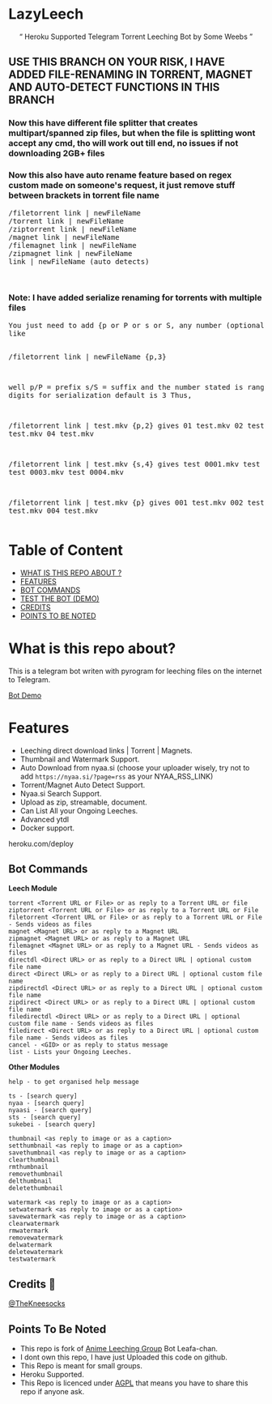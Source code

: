 # LazyLeech 

<p align="center">
“	Heroku Supported Telegram Torrent Leeching Bot by Some Weebs ” 
</p>


<h2>USE THIS BRANCH ON YOUR RISK, I HAVE ADDED FILE-RENAMING IN TORRENT, MAGNET AND AUTO-DETECT FUNCTIONS IN THIS BRANCH</h2>
<h3>Now this have different file splitter that creates multipart/spanned zip files, but when the file is splitting wont accept any cmd, tho will work out till end, no issues if not downloading 2GB+ files</h3>
<h3>Now this also have auto rename feature based on regex custom made on someone's request, it just remove stuff between brackets in torrent file name</h3>
<pre>
/filetorrent link | newFileName
/torrent link | newFileName
/ziptorrent link | newFileName
/magnet link | newFileName
/filemagnet link | newFileName
/zipmagnet link | newFileName
link | newFileName (auto detects)
</pre><br>
<h3>Note: I have added serialize renaming for torrents with multiple files</h3>
<pre>
You just need to add {p or P or s or S, any number (optional)} at the end of newFileName
like

/filetorrent link | newFileName {p,3}

well
p/P = prefix
s/S = suffix
and the number stated is range of digits for serialization
default is 3
Thus,

/filetorrent link | test.mkv {p,2} gives
01 test.mkv
02 test.mkv
03 test.mkv
04 test.mkv

/filetorrent link | test.mkv {s,4} gives
test 0001.mkv
test 0002.mkv
test 0003.mkv
test 0004.mkv

/filetorrent link | test.mkv {p} gives
001 test.mkv
002 test.mkv
003 test.mkv
004 test.mkv
</pre>

# Table of Content
- [WHAT IS THIS REPO ABOUT ?](#what-is-this-repo-about)
- [FEATURES](#features)
- [BOT COMMANDS](#bot-commands)
- [TEST THE BOT (DEMO)](https://t.me/joinchat/HC7YmklXMSRPH3N2)
- [CREDITS](#credits-)
- [POINTS TO BE NOTED](#points-to-be-noted)


# What is this repo about?
This is a telegram bot writen with pyrogram for leeching files on the internet to Telegram.

[Bot Demo](https://t.me/joinchat/HC7YmklXMSRPH3N2)

# Features
- Leeching direct download links | Torrent | Magnets.
- Thumbnail and Watermark Support.
- Auto Download from nyaa.si (choose your uploader wisely, try not to add `https://nyaa.si/?page=rss` as your NYAA_RSS_LINK)
- Torrent/Magnet Auto Detect Support.
- Nyaa.si Search Support.
- Upload as zip, streamable, document.
- Can List All your Ongoing Leeches.
- Advanced ytdl
- Docker support.


heroku.com/deploy

## Bot Commands

**Leech Module**
```
torrent <Torrent URL or File> or as reply to a Torrent URL or file
ziptorrent <Torrent URL or File> or as reply to a Torrent URL or File
filetorrent <Torrent URL or File> or as reply to a Torrent URL or File - Sends videos as files
magnet <Magnet URL> or as reply to a Magnet URL
zipmagnet <Magnet URL> or as reply to a Magnet URL
filemagnet <Magnet URL> or as reply to a Magnet URL - Sends videos as files
directdl <Direct URL> or as reply to a Direct URL | optional custom file name
direct <Direct URL> or as reply to a Direct URL | optional custom file name
zipdirectdl <Direct URL> or as reply to a Direct URL | optional custom file name
zipdirect <Direct URL> or as reply to a Direct URL | optional custom file name
filedirectdl <Direct URL> or as reply to a Direct URL | optional custom file name - Sends videos as files
filedirect <Direct URL> or as reply to a Direct URL | optional custom file name - Sends videos as files
cancel - <GID> or as reply to status message
list - Lists your Ongoing Leeches.
```

**Other Modules**
```
help - to get organised help message

ts - [search query]
nyaa - [search query]
nyaasi - [search query]
sts - [search query]
sukebei - [search query]

thumbnail <as reply to image or as a caption>
setthumbnail <as reply to image or as a caption>
savethumbnail <as reply to image or as a caption>
clearthumbnail
rmthumbnail
removethumbnail
delthumbnail
deletethumbnail

watermark <as reply to image or as a caption>
setwatermark <as reply to image or as a caption>
savewatermark <as reply to image or as a caption>
clearwatermark
rmwatermark
removewatermark
delwatermark
deletewatermark
testwatermark
```

## Credits 📍

[@TheKneesocks](https://t.me/TheKneesocks)

## Points To Be Noted 

- This repo is fork of [Anime Leeching Group](https://t.me/joinchat/BWHQ6lb_FmSP3pxfyYolfg) Bot Leafa-chan.
- I dont own this repo, I have just Uploaded this code on github.
- This Repo is meant for small groups.
- Heroku Supported.
- This Repo is licenced under [AGPL](https://github.com/ShinchanNohara1/Torrent-Bot-Lazyleech/blob/Master/LICENSE) that means you have to share this repo if anyone ask.
